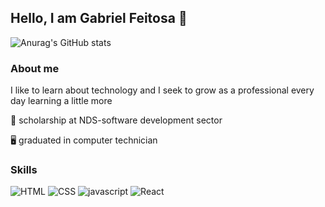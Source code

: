 ## Hello, I am Gabriel Feitosa 👋

![Anurag's GitHub stats](https://github-readme-stats.vercel.app/api?username=Gabriel-Feitosa2&show_icons=true&theme=dark)

### About me

I like to learn about technology and I seek to grow as a professional every day learning a little more

💼 scholarship at NDS-software development sector 

🖥️ graduated in computer technician


### Skills
![HTML](https://img.shields.io/badge/HTML5-E34F26?style=for-the-badge&logo=html5&logoColor=white)
![CSS](https://img.shields.io/badge/CSS3-1572B6?style=for-the-badge&logo=css3&logoColor=white)
![javascript](https://img.shields.io/badge/JavaScript-F7DF1E?style=for-the-badge&logo=javascript&logoColor=black)
![React](https://img.shields.io/badge/React-20232A?style=for-the-badge&logo=react&logoColor=61DAFB)
